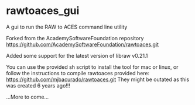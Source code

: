 # rawtoaces_gui
A gui to run the RAW to ACES command line utility

Forked from the AcademySoftwareFoundation repository
https://github.com/AcademySoftwareFoundation/rawtoaces.git

Added some support for the latest version of libraw v0.21.1

You can use the provided sh script to install the tool for mac or linux, or follow the instructions to compile rawtoaces provided here: https://github.com/mjbacurado/rawtoaces.git
They might be outated as this was created 6 years ago!!!

...More to come...